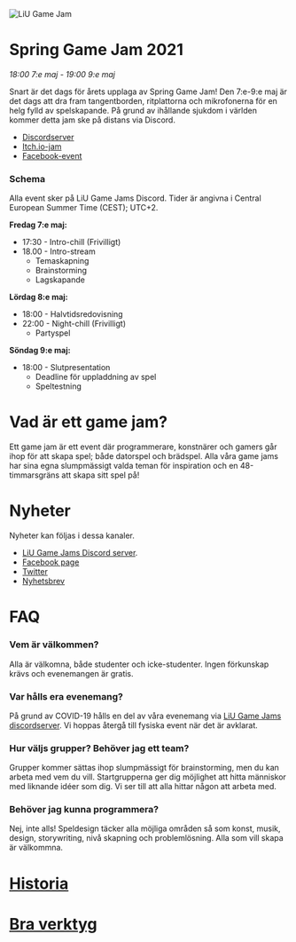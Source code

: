 <img src="/static/img/logga.png" alt="LiU Game Jam" id="gamejam-logo">

# Spring Game Jam 2021

*18:00 7:e maj - 19:00 9:e maj*

Snart är det dags för årets upplaga av Spring Game Jam!  Den 7:e-9:e maj är det
dags att dra fram tangentborden, ritplattorna och mikrofonerna för en helg
fylld av spelskapande. På grund av ihållande sjukdom i världen kommer detta
jam ske på distans via Discord.

- [Discordserver](https://discord.gg/eHgXYMS)
- [Itch.io-jam](https://itch.io/jam/spring-game-jam-2021)
- [Facebook-event](https://www.facebook.com/events/718957842117923)

### Schema

Alla event sker på LiU Game Jams Discord. Tider är angivna i Central European
Summer Time (CEST); UTC+2.

**Fredag 7:e maj:**

- 17:30 - Intro-chill (Frivilligt)
- 18.00 - Intro-stream
    - Temaskapning
    - Brainstorming
    - Lagskapande

**Lördag 8:e maj:**

- 18:00 - Halvtidsredovisning
- 22:00 - Night-chill (Frivilligt)
    - Partyspel

**Söndag 9:e maj:**

- 18:00 - Slutpresentation
    - Deadline för uppladdning av spel
    - Speltestning

# Vad är ett game jam?

Ett game jam är ett event där programmerare, konstnärer och gamers går ihop för
att skapa spel; både datorspel och brädspel. Alla våra game jams har sina egna
slumpmässigt valda teman för inspiration och en 48-timmarsgräns att skapa sitt
spel på!

# Nyheter

Nyheter kan följas i dessa kanaler. 

- [LiU Game Jams Discord server](https://discord.gg/eHgXYMS).
- [Facebook page](https://www.facebook.com/liugamejam/)
- [Twitter](https://twitter.com/LiuGameJam)
- [Nyhetsbrev](http://us12.campaign-archive2.com/home/?u=092a6fffba8f6063437a51495&id=c3863c4bf5)


# FAQ

### Vem är välkommen?

Alla är välkomna, både studenter och icke-studenter. Ingen förkunskap krävs och
evenemangen är gratis.

### Var hålls era evenemang?

På grund av COVID-19 hålls en del av våra evenemang via [LiU Game Jams
discordserver](https://discord.gg/tP2kDvgQKn). Vi hoppas återgå till fysiska
event när det är avklarat.

### Hur väljs grupper? Behöver jag ett team?

Grupper kommer sättas ihop slumpmässigt för brainstorming, men du kan arbeta
med vem du vill. Startgrupperna ger dig möjlighet att hitta människor med
liknande idéer som dig. Vi ser till att alla hittar någon att arbeta med.

### Behöver jag kunna programmera?

Nej, inte alls! Speldesign täcker alla möjliga områden så som konst, musik,
design, storywriting, nivå skapning och problemlösning. Alla som vill skapa är
välkommna.

# [Historia](/gamejam/history/se)

# [Bra verktyg](/gamejam/tools/se)
